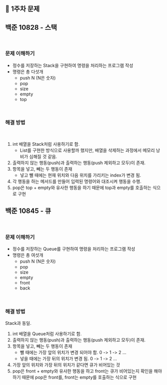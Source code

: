 ## 📍 1주차 문제

## 백준 10828 - 스택
<br>

### 문제 이해하기
- 정수를 저장하는 Stack을 구현하여 명령을 처리하는 프로그램 작성
- 명령은 총 다섯개  
  - push N (N은 숫자)
  - pop
  - size
  - empty
  - top
  
<br>

### 해결 방법
<br>

1. int 배열을 Stack처럼 사용하기로 함.
   - List를 구현한 방식으로 사용할까 했지만, 배열을 삭제하는 과정에서 메모리 낭비가 심해질 것 같음.
2. 출력하지 않는 행동(push)과 출력하는 행동(push 제외하고 모두)이 존재.
3. 항목을 넣고, 빼는 두 행동이 존재
   - 넣고 뺄 때에는 현재 위치와 다음 위치를 가리키는 index가 변경 됨.
4. 각 행동을 하는 메서드를 만들어 입력된 명령어와 대조시켜 행동을 수행.
5. pop은 top + empty와 유사한 행동을 하기 때문에 top과 empty를 호출하는 식으로 구현


## 백준 10845 - 큐
<br>

### 문제 이해하기
- 정수를 저장하는 Queue를 구현하여 명령을 처리하는 프로그램 작성
- 명령은 총 여섯개
    - push N (N은 숫자)
    - pop
    - size
    - empty
    - front
    - back

<br>

### 해결 방법
Stack과 동일.
<br>

1. int 배열을 Queue처럼 사용하기로 함.
2. 출력하지 않는 행동(push)과 출력하는 행동(push 제외하고 모두)이 존재.
3. 항목을 넣고, 빼는 두 행동이 존재
    - 뺄 때에는 가장 앞의 위치가 변경 되어야 함. 0 -> 1 -> 2 ...
    - 넣을 때에는 가장 뒤의 위치가 변경 됨. 0 -> 1 -> 2 ...
4. 가장 앞의 위치와 가장 뒤의 위치가 같다면 큐가 비어있는 것
5. pop은 front + empty와 유사한 행동을 하고 front는 큐가 비어있는지 확인을 해야하기 때문에 pop은 front를, front는 empty를 호출하는 식으로 구현


